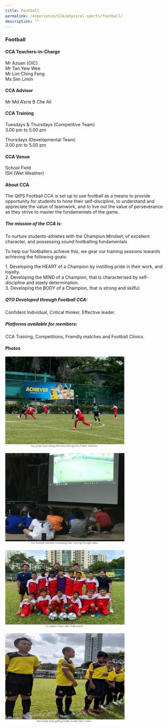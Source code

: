 ```yaml
---
title: Football
permalink: /experience/CCA/physical-sports/football/
description: ""
---
```

### **Football**

#### **CCA Teachers-in-Charge**
Mr Azuan (OIC)<br>
Mr Tan Yew Wee<br>
Mr Lim Ching Feng<br>
Ms Sim Limin

#### **CCA Advisor**
Mr Md A’srie B Che Ali

#### **CCA Training**
Tuesdays & Thursdays (Competitive Team)<br>
3.00 pm to 5.00 pm 

Thursdays (Developmental Team)<br>
3.00 pm to 5.00 pm

#### **CCA Venue**
School Field <br>
ISH (Wet Weather)

#### **About CCA**
The QtPS Football CCA is set up to use football as a means to provide opportunity for students to hone their self-discipline, to understand and appreciate the value of teamwork, and to live out the value of perseverance as they strive to master the fundamentals of the game.

##### **The mission of the CCA is:**
To nurture students-athletes with the Champion Mindset, of excellent character, and possessing sound footballing fundamentals

To help our footballers achieve this, we gear our training sessions towards achieving the following goals:

1\.	Developing the HEART of a Champion by instilling pride in their work, and loyalty. <br>
2\.	Developing the MIND of a Champion, that is characterised by self-discipline and steely determination.<br>
3\.	Developing the BODY of a Champion, that is strong and skilful.

##### **QTO Developed through Football CCA:**
Confident Individual, Critical thinker, Effective leader.

##### **Platforms available for members:**
CCA Training, Competitions, Friendly matches and Football Clinics.

#### **Photos**

<img src="/images/football%201.jpg" 
     style="width:75%">

<img src="/images/football%202.jpg" 
     style="width:75%">
		 
<img src="/images/football%203.jpg" 
     style="width:75%">
		 
<img src="/images/football%204.jpg" 
     style="width:75%">		 